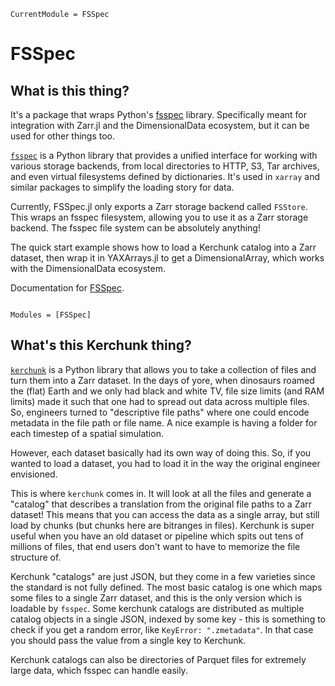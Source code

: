 ```@meta
CurrentModule = FSSpec
```

# FSSpec

## What is this thing?

It's a package that wraps Python's [fsspec](https://github.com/filesystem_spec/fsspec) library.  Specifically meant for integration with Zarr.jl and the DimensionalData ecosystem, but it can be used for other things too.

[`fsspec`](https://github.com/filesystem_spec/fsspec) is a Python library that provides a unified interface for working with various storage backends, from local directories to HTTP, S3, Tar archives, and even virtual filesystems defined by dictionaries.  It's used in `xarray` and similar packages to simplify the loading story for data.

Currently, FSSpec.jl only exports a Zarr storage backend called `FSStore`.  This wraps an fsspec filesystem, allowing you to use it as a Zarr storage backend.  The fsspec file system can be absolutely anything!

The quick start example shows how to load a Kerchunk catalog into a Zarr dataset, then wrap it in YAXArrays.jl to get a DimensionalArray, which works with the DimensionalData ecosystem.

Documentation for [FSSpec](https://github.com/asinghvi17/FSSpec.jl).

```@index
```

```@autodocs
Modules = [FSSpec]
```
## What's this Kerchunk thing?

[`kerchunk`](https://github.com/fsspec/kerchunk) is a Python library that allows you to take a collection of files and turn them into a Zarr dataset.  In the days of yore, when dinosaurs roamed the (flat) Earth and we only had black and white TV, file size limits (and RAM limits) made it such that one had to spread out data across multiple files.  So, engineers turned to "descriptive file paths" where one could encode metadata in the file path or file name.  A nice example is having a folder for each timestep of a spatial simulation.

However, each dataset basically had its own way of doing this.  So, if you wanted to load a dataset, you had to load it in the way the original engineer envisioned.  

This is where `kerchunk` comes in.  It will look at all the files and generate a "catalog" that describes a translation from the original file paths to a Zarr dataset!  This means that you can access the data as a single array, but still load by chunks (but chunks here are bitranges in files).  Kerchunk is super useful when you have an old dataset or pipeline which spits out tens of millions of files, that end users don't want to have to memorize the file structure of.

Kerchunk "catalogs" are just JSON, but they come in a few varieties since the standard is not fully defined.  The most basic catalog is one which maps some files to a single Zarr dataset, and this is the only version which is loadable by `fsspec`.  Some kerchunk catalogs are distributed as multiple catalog objects in a single JSON, indexed by some key - this is something to check if you get a random error, like `KeyError: ".zmetadata"`.  In that case you should pass the value from a single key to Kerchunk.

Kerchunk catalogs can also be directories of Parquet files for extremely large data, which fsspec can handle easily.